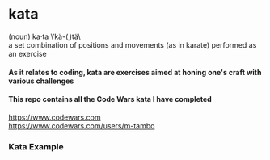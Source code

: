 # kata
(noun)
ka·ta \ˈkä-(ˌ)tä\ </br>
a set combination of positions and movements (as in karate) performed as an exercise </br>

#### As it relates to coding, kata are exercises aimed at honing one's craft with various challenges

#### This repo contains all the Code Wars kata I have completed
https://www.codewars.com </br>
https://www.codewars.com/users/m-tambo

### Kata Example
